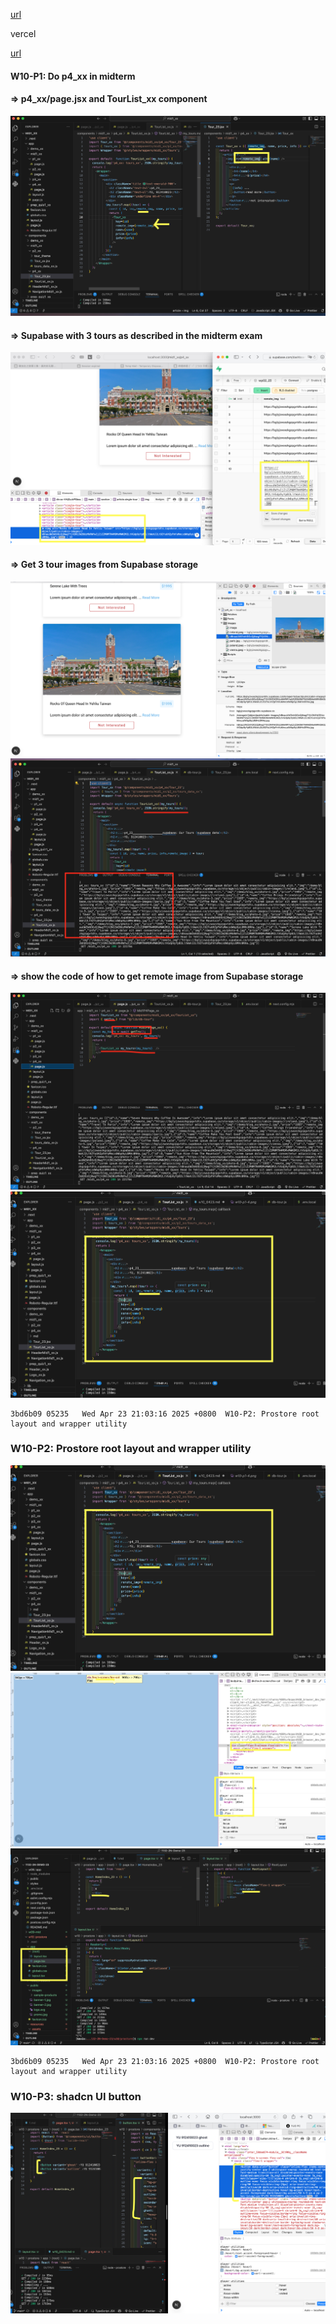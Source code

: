 [url](https://github.com/0x55xx5/1132-2N-Demo-23/tree/main)

vercel

[url]()
#### W10-P1: Do p4_xx in midterm
 
#### => p4_xx/page.jsx and TourList_xx component
 
![](w10-p1-1.png)
 
#### => Supabase with 3 tours as described in the midterm exam
 
![](w10-p1-2.png)
 
#### => Get 3 tour images from Supabase storage
 
![](w10-p1-3.png)
![](w10-p1-3-1.png)
 
#### => show the code of how to get remote image from Supabase storage
 
![](w10-p1-4.png)
![](w10-p1-4-1.png)
 
```
3bd6b09 05235   Wed Apr 23 21:03:16 2025 +0800  W10-P2: Prostore root layout and wrapper utility

```
 


### W10-P2: Prostore root layout and wrapper utility
 
![](w10-p2.png)
![](w10-p2-1.png)
![](w10-p2-2.png)

 
```
3bd6b09 05235   Wed Apr 23 21:03:16 2025 +0800  W10-P2: Prostore root layout and wrapper utility
```
### W10-P3: shadcn UI button

![](w10-p3.png)